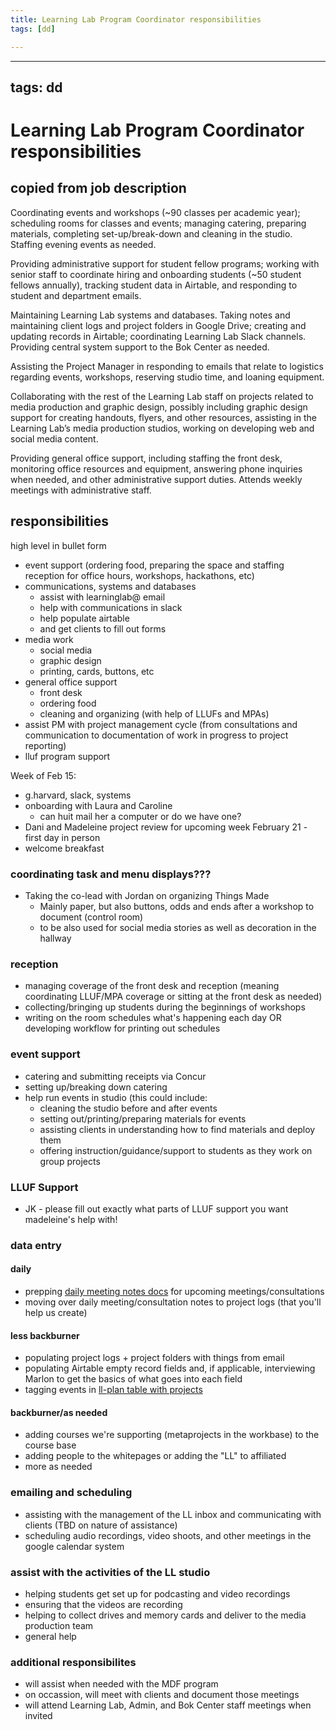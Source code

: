```yaml
---
title: Learning Lab Program Coordinator responsibilities
tags: [dd]

---
```


---
tags: dd
---

# Learning Lab Program Coordinator responsibilities

## copied from job description
Coordinating events and workshops (~90 classes per academic year); scheduling rooms for classes and events; managing catering, preparing materials, completing set-up/break-down and cleaning in the studio. Staffing evening events as needed. 

Providing administrative support for student fellow programs; working with senior staff to coordinate hiring and onboarding students (~50 student fellows annually), tracking student data in Airtable, and responding to student and department emails.   

Maintaining Learning Lab systems and databases. Taking notes and maintaining client logs and project folders in Google Drive; creating and updating records in Airtable; coordinating Learning Lab Slack channels. Providing central system support to the Bok Center as needed.

Assisting the Project Manager in responding to emails that relate to logistics regarding events, workshops, reserving studio time, and loaning equipment.  

Collaborating with the rest of the Learning Lab staff on projects related to media production and graphic design, possibly including graphic design support for creating handouts, flyers, and other resources, assisting in the Learning Lab’s media production studios, working on developing web and social media content.

Providing general office support, including staffing the front desk, monitoring office resources and equipment, answering phone inquiries when needed, and other administrative support duties. Attends weekly meetings with administrative staff. 

## responsibilities

high level in bullet form
- event support (ordering food, preparing the space and staffing reception for office hours, workshops, hackathons, etc)
- communications, systems and databases
    - assist with learninglab@ email
    - help with communications in slack
    - help populate airtable
    - and get clients to fill out forms
- media work
    - social media
    - graphic design
    - printing, cards, buttons, etc
- general office support
    - front desk
    - ordering food
    - cleaning and organizing (with help of LLUFs and MPAs)
- assist PM with project management cycle (from consultations and communication to documentation of work in progress to project reporting) 
- lluf program support


Week of Feb 15:
* g.harvard, slack, systems
* onboarding with Laura and Caroline
    * can huit mail her a computer or do we have one?
* Dani and Madeleine project review for upcoming week
February 21 - first day in person
* welcome breakfast



### coordinating task and menu displays???
* Taking the co-lead with Jordan on organizing Things Made 
    * Mainly paper, but also buttons, odds and ends after a workshop to document (control room)
    *  to be also used for social media stories as well as decoration in the hallway

### reception
* managing coverage of the front desk and reception (meaning coordinating LLUF/MPA coverage or sitting at the front desk as needed)
* collecting/bringing up students during the beginnings of workshops
* writing on the room schedules what's happening each day OR developing workflow for printing out schedules

### event support
* catering and submitting receipts via Concur
* setting up/breaking down catering
* help run events in studio (this could include:
    * cleaning the studio before and after events
    * setting out/printing/preparing materials for events
    * assisting clients in understanding how to find materials and deploy them
    * offering instruction/guidance/support to students as they work on group projects
            
### LLUF Support
* JK - please fill out exactly what parts of LLUF support you want madeleine's help with!

### data entry
#### daily
* prepping [daily meeting notes docs](https://drive.google.com/drive/folders/1VWJSvCfn2ywvuANlDobleLXRxDtCP0Sr) for upcoming meetings/consultations
* moving over daily meeting/consultation notes to project logs (that you'll help us create)

#### less backburner
* populating project logs + project folders with things from email
* populating Airtable empty record fields and, if applicable, interviewing Marlon to get the basics of what goes into each field
* tagging events in [ll-plan table with projects](https://airtable.com/app2Q5werGGNgVOiE/tbll2a1g8B1q386yJ/viwaT7k3jsChDWutx?blocks=hide)
 
#### backburner/as needed
* adding courses we're supporting (metaprojects in the workbase) to the course base
* adding people to the whitepages or adding the "LL" to affiliated
* more as needed

### emailing and scheduling
* assisting with the management of the LL inbox and communicating with clients (TBD on nature of assistance)
* scheduling audio recordings, video shoots, and other meetings in the google calendar system

### assist with the activities of the LL studio
* helping students get set up for podcasting and video recordings
* ensuring that the videos are recording
* helping to collect drives and memory cards and deliver to the media production team
* general help

### additional responsibilites
* will assist when needed with the MDF program
* on occassion, will meet with clients and document those meetings
* will attend Learning Lab, Admin, and Bok Center staff meetings when invited

